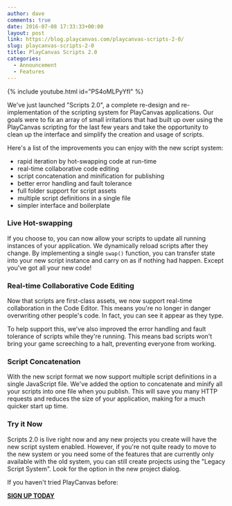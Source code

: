 ```yaml
---
author: dave
comments: true
date: 2016-07-08 17:33:33+00:00
layout: post
link: https://blog.playcanvas.com/playcanvas-scripts-2-0/
slug: playcanvas-scripts-2-0
title: PlayCanvas Scripts 2.0
categories:
  - Announcement
  - Features
---
```


{% include youtube.html id="PS4oMLPyYfI" %}

We've just launched "Scripts 2.0", a complete re-design and re-implementation of the scripting system for PlayCanvas applications. Our goals were to fix an array of small irritations that had built up over using the PlayCanvas scripting for the last few years and take the opportunity to clean up the interface and simplify the creation and usage of scripts.

Here's a list of the improvements you can enjoy with the new script system:

- rapid iteration by hot-swapping code at run-time
- real-time collaborative code editing
- script concatenation and minification for publishing
- better error handling and fault tolerance
- full folder support for script assets
- multiple script definitions in a single file
- simpler interface and boilerplate

### Live Hot-swapping

If you choose to, you can now allow your scripts to update all running instances of your application. We dynamically reload scripts after they change. By implementing a single `swap()` function, you can transfer state into your new script instance and carry on as if nothing had happen. Except you've got all your new code!

### Real-time Collaborative Code Editing

Now that scripts are first-class assets, we now support real-time collaboration in the Code Editor. This means you're no longer in danger overwriting other people's code. In fact, you can see it appear as they type.

To help support this, we've also improved the error handling and fault tolerance of scripts while they're running. This means bad scripts won't bring your game screeching to a halt, preventing everyone from working.

### Script Concatenation

With the new script format we now support multiple script definitions in a single JavaScript file. We've added the option to concatenate and minify all your scripts into one file when you publish. This will save you many HTTP requests and reduces the size of your application, making for a much quicker start up time.

### Try it Now

Scripts 2.0 is live right now and any new projects you create will have the new script system enabled. However, if you're not quite ready to move to the new system or you need some of the features that are currently only available with the old system, you can still create projects using the "Legacy Script System". Look for the option in the new project dialog.

If you haven't tried PlayCanvas before:

**[SIGN UP TODAY](https://playcanvas.com)**
